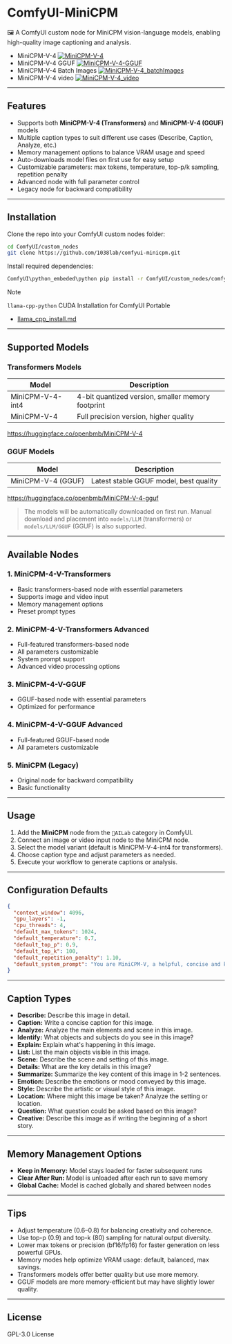 # ComfyUI-MiniCPM

🖼️ A ComfyUI custom node for MiniCPM vision-language models, enabling high-quality image captioning and analysis.

- MiniCPM-V-4
[![MiniCPM-V-4](example_workflows/MiniCPM-V-4.jpg)](https://github.com/1038lab/ComfyUI-MiniCPM/blob/main/example_workflows/MiniCPM-V-4.json)
- MiniCPM-V-4 GGUF
[![MiniCPM-V-4-GGUF](example_workflows/MiniCPM-V-4-GGUF.jpg)](https://github.com/1038lab/ComfyUI-MiniCPM/blob/main/example_workflows/MiniCPM-V-4-GGUF.json)
- MiniCPM-V-4 Batch Images
[![MiniCPM-V-4_batchImages](example_workflows/MiniCPM-V-4_batchImages.jpg)](https://github.com/1038lab/ComfyUI-MiniCPM/blob/main/example_workflows/MiniCPM-V-4_batchImages.json)
- MiniCPM-V-4 video
[![MiniCPM-V-4_video](example_workflows/MiniCPM-V-4_video.jpg)](https://github.com/1038lab/ComfyUI-MiniCPM/blob/main/example_workflows/MiniCPM-V-4_video.json)

---

## Features

- Supports both **MiniCPM-V-4 (Transformers)** and **MiniCPM-V-4 (GGUF)** models
- Multiple caption types to suit different use cases (Describe, Caption, Analyze, etc.)
- Memory management options to balance VRAM usage and speed
- Auto-downloads model files on first use for easy setup
- Customizable parameters: max tokens, temperature, top-p/k sampling, repetition penalty
- Advanced node with full parameter control
- Legacy node for backward compatibility

---

## Installation

Clone the repo into your ComfyUI custom nodes folder:

```bash
cd ComfyUI/custom_nodes
git clone https://github.com/1038lab/comfyui-minicpm.git
```

Install required dependencies:

```bash
ComfyUI\python_embeded\python pip install -r ComfyUI/custom_nodes/comfyui-minicpm/requirements.txt
```

> [!note]
> `llama-cpp-python` CUDA Installation for ComfyUI Portable
> - [llama_cpp_install.md](https://github.com/1038lab/ComfyUI-MiniCPM/blob/main/llama_cpp_install.md)
---

## Supported Models

### Transformers Models
| Model              | Description                            |
| ------------------ | -------------------------------------- |
| MiniCPM-V-4-int4   | 4-bit quantized version, smaller memory footprint |
| MiniCPM-V-4        | Full precision version, higher quality |

https://huggingface.co/openbmb/MiniCPM-V-4

### GGUF Models
| Model              | Description                            |
| ------------------ | -------------------------------------- |
| MiniCPM-V-4 (GGUF) | Latest stable GGUF model, best quality |

https://huggingface.co/openbmb/MiniCPM-V-4-gguf

> The models will be automatically downloaded on first run.
> Manual download and placement into `models/LLM` (transformers) or `models/LLM/GGUF` (GGUF) is also supported.

---

## Available Nodes

### 1. MiniCPM-4-V-Transformers
- Basic transformers-based node with essential parameters
- Supports image and video input
- Memory management options
- Preset prompt types

### 2. MiniCPM-4-V-Transformers Advanced
- Full-featured transformers-based node
- All parameters customizable
- System prompt support
- Advanced video processing options

### 3. MiniCPM-4-V-GGUF
- GGUF-based node with essential parameters
- Optimized for performance

### 4. MiniCPM-4-V-GGUF Advanced
- Full-featured GGUF-based node
- All parameters customizable

### 5. MiniCPM (Legacy)
- Original node for backward compatibility
- Basic functionality

---

## Usage

1. Add the **MiniCPM** node from the `🧪AILab` category in ComfyUI.
2. Connect an image or video input node to the MiniCPM node.
3. Select the model variant (default is MiniCPM-V-4-int4 for transformers).
4. Choose caption type and adjust parameters as needed.
5. Execute your workflow to generate captions or analysis.

---

## Configuration Defaults

```json
{
  "context_window": 4096,
  "gpu_layers": -1,
  "cpu_threads": 4,
  "default_max_tokens": 1024,
  "default_temperature": 0.7,
  "default_top_p": 0.9,
  "default_top_k": 100,
  "default_repetition_penalty": 1.10,
  "default_system_prompt": "You are MiniCPM-V, a helpful, concise and knowledgeable vision-language assistant. Answer directly and stay on task."
}
```

---

## Caption Types

* **Describe:** Describe this image in detail.
* **Caption:** Write a concise caption for this image.
* **Analyze:** Analyze the main elements and scene in this image.
* **Identify:** What objects and subjects do you see in this image?
* **Explain:** Explain what's happening in this image.
* **List:** List the main objects visible in this image.
* **Scene:** Describe the scene and setting of this image.
* **Details:** What are the key details in this image?
* **Summarize:** Summarize the key content of this image in 1-2 sentences.
* **Emotion:** Describe the emotions or mood conveyed by this image.
* **Style:** Describe the artistic or visual style of this image.
* **Location:** Where might this image be taken? Analyze the setting or location.
* **Question:** What question could be asked based on this image?
* **Creative:** Describe this image as if writing the beginning of a short story.

---

## Memory Management Options

* **Keep in Memory:** Model stays loaded for faster subsequent runs
* **Clear After Run:** Model is unloaded after each run to save memory
* **Global Cache:** Model is cached globally and shared between nodes

---

## Tips

* Adjust temperature (0.6–0.8) for balancing creativity and coherence.
* Use top-p (0.9) and top-k (80) sampling for natural output diversity.
* Lower max tokens or precision (bf16/fp16) for faster generation on less powerful GPUs.
* Memory modes help optimize VRAM usage: default, balanced, max savings.
* Transformers models offer better quality but use more memory.
* GGUF models are more memory-efficient but may have slightly lower quality.

---

## License

GPL-3.0 License
